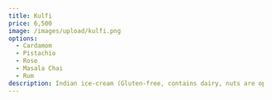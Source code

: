 ```yaml
---
title: Kulfi
price: 6,500
image: /images/upload/kulfi.png
options:
  - Cardamom
  - Pistachio
  - Rose
  - Masala Chai
  - Rum
description: Indian ice-cream (Gluten-free, contains dairy, nuts are optional)
---
```


